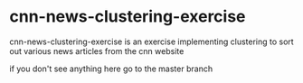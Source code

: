 # cnn-news-clustering-exercise
cnn-news-clustering-exercise is an exercise implementing clustering to sort out various news articles from the cnn website

if you don't see anything here go to the master branch
